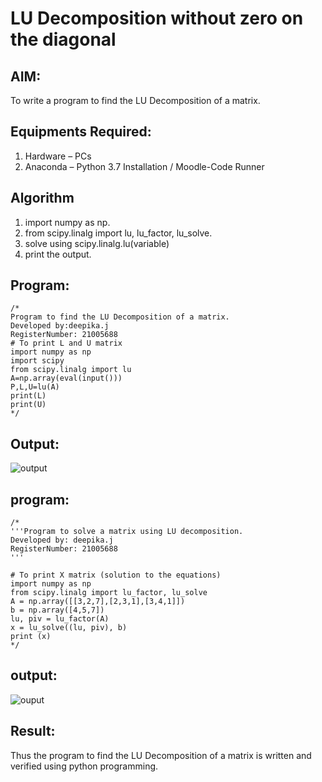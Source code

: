 # LU Decomposition without zero on the diagonal

## AIM:
To write a program to find the LU Decomposition of a matrix.

## Equipments Required:
1. Hardware – PCs
2. Anaconda – Python 3.7 Installation / Moodle-Code Runner

## Algorithm
1. import numpy as np.
2. from scipy.linalg import lu, lu_factor, lu_solve.
3. solve using scipy.linalg.lu(variable)
4. print the output.
   

## Program:
```
/*
Program to find the LU Decomposition of a matrix.
Developed by:deepika.j 
RegisterNumber: 21005688
# To print L and U matrix
import numpy as np
import scipy
from scipy.linalg import lu
A=np.array(eval(input()))
P,L,U=lu(A)
print(L)
print(U)
*/
```

## Output:
![output](.//LU1.PNG)


 ## program:
 ~~~
 /*
 '''Program to solve a matrix using LU decomposition.
Developed by: deepika.j
RegisterNumber: 21005688
'''

# To print X matrix (solution to the equations)
import numpy as np
from scipy.linalg import lu_factor, lu_solve
A = np.array([[3,2,7],[2,3,1],[3,4,1]])
b = np.array([4,5,7])
lu, piv = lu_factor(A)
x = lu_solve((lu, piv), b)
print (x)
*/
~~~

## output:
![ouput](.//LU2.PNG)
## Result:
Thus the program to find the LU Decomposition of a matrix is written and verified using python programming.


